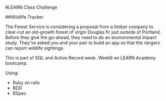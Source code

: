 #LEARN Class Challenge

##Wildlife Tracker

The Forest Service is considering a proposal from a timber company to clear-cut an old-growth forest of virgin Douglas fir just outside of Portland. Before they give the go-ahead, they need to do an environmental impact study. They've asked you and your pair to build an app so that the rangers can report wildlife sightings.

This is part of SQL and Active Record week. Week6 on LEARN Academy bootcamp. 

Using:

* Ruby on rails
* BDD
* RSpec